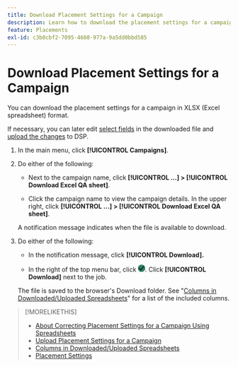 ```yaml
---
title: Download Placement Settings for a Campaign
description: Learn how to download the placement settings for a campaign using Excel QA spreadsheets.
feature: Placements
exl-id: c3b0cbf2-7095-4608-977a-9a5dd0bbd585
---
```

# Download Placement Settings for a Campaign

You can download the placement settings for a campaign in XLSX (Excel spreadsheet) format.

If necessary, you can later edit [select fields](qa-sheet-columns.md) in the downloaded file and [upload the changes](qa-sheet-upload.md) to DSP.

1. In the main menu, click **[!UICONTROL Campaigns]**.

1. Do either of the following:

   * Next to the campaign name, click **[!UICONTROL ...] > [!UICONTROL Download Excel QA sheet]**.
   
   * Click the campaign name to view the campaign details. In the upper right, click **[!UICONTROL ...] > [!UICONTROL Download Excel QA sheet]**.

    A notification message indicates when the file is available to download.

1. Do either of the following:

    * In the notification message, click **[!UICONTROL Download].**

    * In the right of the top menu bar, click ![Jobs](/help/dsp/assets/downloads.png). Click **[!UICONTROL Download]** next to the job.

    The file is saved to the browser's Download folder. See "[Columns in Downloaded/Uploaded Spreadsheets](qa-sheet-columns.md)" for a list of the included columns.

>[!MORELIKETHIS]
>
>* [About Correcting Placement Settings for a Campaign Using Spreadsheets](qa-about.md)
>* [Upload Placement Settings for a Campaign](qa-sheet-upload.md)
>* [Columns in Downloaded/Uploaded Spreadsheets](qa-sheet-columns.md)
>* [Placement Settings](/help/dsp/campaign-management/placements/placement-settings.md)
